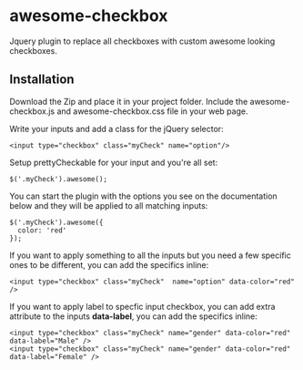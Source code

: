 # awesome-checkbox
Jquery plugin to replace all checkboxes with custom awesome looking checkboxes.

## Installation

Download the Zip and place it in your project folder. Include the awesome-checkbox.js and awesome-checkbox.css file in your web page.


Write your inputs and add a class for the jQuery selector:

    <input type="checkbox" class="myCheck" name="option"/>

Setup prettyCheckable for your input and you're all set:

    $('.myCheck').awesome();


You can start the plugin with the options you see on the documentation below and they will be applied to all matching inputs:

    $('.myCheck').awesome({
      color: 'red'
    });

If you want to apply something to all the inputs but you need a few specific ones to be different, you can add the specifics inline:

    <input type="checkbox" class="myCheck"  name="option" data-color="red" />
    
If you want to apply label to specfic input checkbox, you can add extra attribute to the inputs <b>data-label</b>, you can add the specifics inline:

    <input type="checkbox" class="myCheck" name="gender" data-color="red" data-label="Male" />    
    <input type="checkbox" class="myCheck" name="gender" data-color="red" data-label="Female" />  


